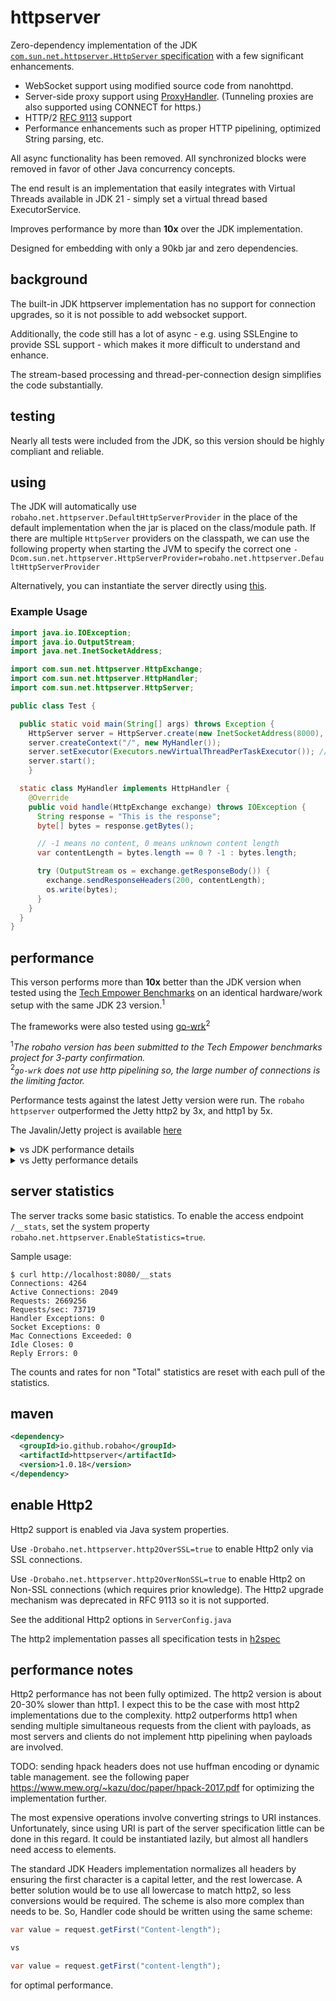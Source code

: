 # httpserver

Zero-dependency implementation of the JDK [`com.sun.net.httpserver.HttpServer` specification](https://docs.oracle.com/en/java/javase/21/docs/api/jdk.httpserver/com/sun/net/httpserver/package-summary.html) with a few significant enhancements.

- WebSocket support using modified source code from nanohttpd.
- Server-side proxy support using [ProxyHandler](https://github.com/robaho/httpserver/blob/main/src/main/java/robaho/net/httpserver/extras/ProxyHandler.java). (Tunneling proxies are also supported using CONNECT for https.)
- HTTP/2 [RFC 9113](https://www.rfc-editor.org/rfc/rfc9113.html) support
- Performance enhancements such as proper HTTP pipelining, optimized String parsing, etc.

All async functionality has been removed. All synchronized blocks were removed in favor of other Java concurrency concepts.

The end result is an implementation that easily integrates with Virtual Threads available in JDK 21 - simply set a virtual thread based ExecutorService.

Improves performance by more than **10x** over the JDK implementation.

Designed for embedding with only a 90kb jar and zero dependencies.

## background

The built-in JDK httpserver implementation has no support for connection upgrades, so it is not possible to add websocket support.

Additionally, the code still has a lot of async - e.g. using SSLEngine to provide SSL support - which makes it more difficult to understand and enhance.

The stream-based processing and thread-per-connection design simplifies the code substantially.

## testing

Nearly all tests were included from the JDK, so this version should be highly compliant and reliable.

## using

The JDK will automatically use `robaho.net.httpserver.DefaultHttpServerProvider` in the place of the default implementation when the jar is placed on the class/module path. If there are multiple `HttpServer` providers on the classpath, we can use the following property when starting the JVM to specify the correct one <code>-Dcom.sun.net.httpserver.HttpServerProvider=robaho.net.httpserver.DefaultHttpServerProvider</code>

Alternatively, you can instantiate the server directly using [this](https://github.com/robaho/httpserver/blob/main/src/main/java/robaho/net/httpserver/DefaultHttpServerProvider.java#L33).

### Example Usage
```java
import java.io.IOException;
import java.io.OutputStream;
import java.net.InetSocketAddress;

import com.sun.net.httpserver.HttpExchange;
import com.sun.net.httpserver.HttpHandler;
import com.sun.net.httpserver.HttpServer;

public class Test {

  public static void main(String[] args) throws Exception {
    HttpServer server = HttpServer.create(new InetSocketAddress(8000), 0);
    server.createContext("/", new MyHandler());
    server.setExecutor(Executors.newVirtualThreadPerTaskExecutor()); // sets virtual thread executor
    server.start();
    }

  static class MyHandler implements HttpHandler {
    @Override
    public void handle(HttpExchange exchange) throws IOException {
      String response = "This is the response";
      byte[] bytes = response.getBytes();

      // -1 means no content, 0 means unknown content length
      var contentLength = bytes.length == 0 ? -1 : bytes.length;

      try (OutputStream os = exchange.getResponseBody()) {
        exchange.sendResponseHeaders(200, contentLength);
        os.write(bytes);
      }
    }
  }
}
```

## performance

This verson performs more than **10x** better than the JDK version when tested using the [Tech Empower Benchmarks](https://github.com/TechEmpower/FrameworkBenchmarks/tree/master/frameworks/Java/httpserver) on an identical hardware/work setup with the same JDK 23 version.<sup>1</sup>

The frameworks were also tested using [go-wrk](https://github.com/tsliwowicz/go-wrk)<sup>2</sup>

<sup>1</sup>_The robaho version has been submitted to the Tech Empower benchmarks project for 3-party confirmation._<br>
<sup>2</sup>_`go-wrk` does not use http pipelining so, the large number of connections is the limiting factor._

Performance tests against the latest Jetty version were run. The `robaho httpserver` outperformed the Jetty http2 by 3x, and http1 by 5x.

The Javalin/Jetty project is available [here](https://github.com/robaho/javalin-http2-example)

<details>
    <summary>vs JDK performance details</summary>

**robaho tech empower**
```
robertengels@macmini go-wrk % wrk -H 'Host: imac' -H 'Accept: text/plain,text/html;q=0.9,application/xhtml+xml;q=0.9,application/xml;q=0.8,*/*;q=0.7' -H 'Connection: keep-alive' --latency -d 60 -c 64 --timeout 8 -t 2 http://imac:8080/plaintext -s ~/pipeline.lua -- 16
Running 1m test @ http://imac:8080/plaintext
  2 threads and 64 connections
  Thread Stats   Avg      Stdev     Max   +/- Stdev
    Latency     1.20ms    9.22ms 404.09ms   85.37%
    Req/Sec   348.78k    33.28k  415.03k    71.46%
  Latency Distribution
     50%    0.98ms
     75%    1.43ms
     90%    0.00us
     99%    0.00us
  41709198 requests in 1.00m, 5.52GB read
Requests/sec: 693983.49
Transfer/sec:     93.98MB
```

**jdk 23 tech empower**
```
robertengels@macmini go-wrk % wrk -H 'Host: imac' -H 'Accept: text/plain,text/html;q=0.9,application/xhtml+xml;q=0.9,application/xml;q=0.8,*/*;q=0.7' -H 'Connection: keep-alive' --latency -d 60 -c 64 --timeout 8 -t 2 http://imac:8080/plaintext -s ~/pipeline.lua -- 16
Running 1m test @ http://imac:8080/plaintext
  2 threads and 64 connections
  Thread Stats   Avg      Stdev     Max   +/- Stdev
    Latency     2.91ms   12.01ms 405.70ms   63.71%
    Req/Sec   114.30k    18.07k  146.91k    87.10%
  Latency Distribution
     50%    4.06ms
     75%    0.00us
     90%    0.00us
     99%    0.00us
  13669748 requests in 1.00m, 1.72GB read
Requests/sec: 227446.87
Transfer/sec:     29.28MB

```

**robaho go-wrk**
```
robertengels@macmini go-wrk % ./go-wrk -c=1024 -d=30 -T=100000 http://imac:8080/plaintext
Running 30s test @ http://imac:8080/plaintext
  1024 goroutine(s) running concurrently
3252278 requests in 30.118280233s, 387.70MB read
Requests/sec:		107983.52
Transfer/sec:		12.87MB
Overall Requests/sec:	105891.53
Overall Transfer/sec:	12.62MB
Fastest Request:	83µs
Avg Req Time:		9.482ms
Slowest Request:	1.415359s
Number of Errors:	0
10%:			286µs
50%:			1.018ms
75%:			1.272ms
99%:			1.436ms
99.9%:			1.441ms
99.9999%:		1.442ms
99.99999%:		1.442ms
stddev:			35.998ms
```

**jdk 23 go-wrk**
```
robertengels@macmini go-wrk % ./go-wrk -c=1024 -d=30 -T=100000 http://imac:8080/plaintext
Running 30s test @ http://imac:8080/plaintext
  1024 goroutine(s) running concurrently
264198 requests in 30.047154195s, 29.73MB read
Requests/sec:		8792.78
Transfer/sec:		1013.23KB
Overall Requests/sec:	8595.99
Overall Transfer/sec:	990.55KB
Fastest Request:	408µs
Avg Req Time:		116.459ms
Slowest Request:	1.930495s
Number of Errors:	0
10%:			1.166ms
50%:			1.595ms
75%:			1.725ms
99%:			1.827ms
99.9%:			1.83ms
99.9999%:		1.83ms
99.99999%:		1.83ms
stddev:			174.373ms

```
</details>
<details>
    <summary>vs Jetty performance details</summary>

The server is an iMac 4ghz quad-core i7 running OSX 13.7.2. JVM used is JDK 23.0.1. The `h2load` client was connected via a 20Gbs lightening network from an M1 Mac Mini.

Using `h2load -n 1000000 -m 1000 -c 16 [--h1] http://imac:<port>` 

Jetty jetty-11.0.24
Javalin version 6.4.0

Jetty 11 http2
```
starting benchmark...
spawning thread #0: 16 total client(s). 1000000 total requests
Application protocol: h2c
finished in 3.47s, 288284.80 req/s, 10.17MB/s
requests: 1000000 total, 1000000 started, 1000000 done, 1000000 succeeded, 0 failed, 0 errored, 0 timeout
status codes: 1000000 2xx, 0 3xx, 0 4xx, 0 5xx
traffic: 35.29MB (37002689) total, 7.63MB (8001809) headers (space savings 90.12%), 10.49MB (11000000) data
                     min         max         mean         sd        +/- sd
time for request:       94us    381.85ms      6.42ms     21.51ms    96.90%
time for connect:      389us      5.88ms      3.15ms      1.75ms    62.50%
time to 1st byte:     6.61ms     11.74ms      7.85ms      1.24ms    87.50%
req/s           :   18020.94    23235.01    19829.09     1588.94    75.00%

```

Jetty 11 http1
```
starting benchmark...
spawning thread #0: 16 total client(s). 1000000 total requests
Application protocol: http/1.1
finished in 3.63s, 275680.69 req/s, 36.02MB/s
requests: 1000000 total, 1000000 started, 1000000 done, 1000000 succeeded, 0 failed, 0 errored, 0 timeout
status codes: 1000021 2xx, 0 3xx, 0 4xx, 0 5xx
traffic: 130.65MB (137000000) total, 86.78MB (91000000) headers (space savings 0.00%), 10.49MB (11000000) data
                     min         max         mean         sd        +/- sd
time for request:     1.59ms    336.00ms     53.17ms     51.56ms    85.36%
time for connect:      422us      2.57ms      1.54ms       632us    62.50%
time to 1st byte:     2.98ms    314.97ms     26.14ms     77.12ms    93.75%
req/s           :   17232.15    21230.14    18780.35     1130.32    68.75

```

robaho http2
```
starting benchmark...
spawning thread #0: 16 total client(s). 1000000 total requests
Application protocol: h2c
finished in 1.03s, 966710.36 req/s, 40.57MB/s
requests: 1000000 total, 1000000 started, 1000000 done, 1000000 succeeded, 0 failed, 0 errored, 0 timeout
status codes: 1000000 2xx, 0 3xx, 0 4xx, 0 5xx
traffic: 41.96MB (44000480) total, 5.72MB (6000000) headers (space savings 76.92%), 10.49MB (11000000) data
                     min         max         mean         sd        +/- sd
time for request:      457us     71.41ms     14.71ms      8.63ms    73.09%
time for connect:      336us      5.77ms      3.13ms      1.73ms    62.50%
time to 1st byte:     6.59ms     15.30ms     10.40ms      3.32ms    50.00%
req/s           :   60461.71    66800.04    62509.79     1544.65    75.00%
```

robaho http1
```
starting benchmark...
spawning thread #0: 16 total client(s). 1000000 total requests
Application protocol: http/1.1
finished in 776.64ms, 1287592.88 req/s, 106.83MB/s
requests: 1000000 total, 1000000 started, 1000000 done, 1000000 succeeded, 0 failed, 0 errored, 0 timeout
status codes: 1000123 2xx, 0 3xx, 0 4xx, 0 5xx
traffic: 82.97MB (87000000) total, 46.73MB (49000000) headers (space savings 0.00%), 10.49MB (11000000) data
                     min         max         mean         sd        +/- sd
time for request:      376us    380.30ms      9.12ms     32.43ms    99.20%
time for connect:      240us      2.51ms      1.50ms       720us    62.50%
time to 1st byte:     3.04ms     18.85ms      8.93ms      5.77ms    68.75%
req/s           :   80530.13   167605.46   122588.82    42385.59    87.50%
```

</details>


## server statistics

The server tracks some basic statistics. To enable the access endpoint `/__stats`, set the system property `robaho.net.httpserver.EnableStatistics=true`.

Sample usage:

```shell
$ curl http://localhost:8080/__stats
Connections: 4264
Active Connections: 2049
Requests: 2669256
Requests/sec: 73719
Handler Exceptions: 0
Socket Exceptions: 0
Mac Connections Exceeded: 0
Idle Closes: 0
Reply Errors: 0
```

The counts and rates for non "Total" statistics are reset with each pull of the statistics.

## maven

```xml
<dependency>
  <groupId>io.github.robaho</groupId>
  <artifactId>httpserver</artifactId>
  <version>1.0.18</version>
</dependency>
```
## enable Http2

Http2 support is enabled via Java system properties.

Use `-Drobaho.net.httpserver.http2OverSSL=true` to enable Http2 only via SSL connections.

Use `-Drobaho.net.httpserver.http2OverNonSSL=true` to enable Http2 on Non-SSL connections (which requires prior knowledge). The Http2 upgrade mechanism was deprecated in RFC 9113 so it is not supported.

See the additional Http2 options in `ServerConfig.java`

The http2 implementation passes all specification tests in [h2spec](https://github.com/summerwind/h2spec)

## performance notes

Http2 performance has not been fully optimized. The http2 version is about 20-30% slower than http1. I expect this to be the case with most http2 implementations due to the complexity.
http2 outperforms http1 when sending multiple simultaneous requests from the client with payloads, as most servers and clients do not implement http pipelining when payloads are involved.

TODO: sending hpack headers does not use huffman encoding or dynamic table management. see the following paper https://www.mew.org/~kazu/doc/paper/hpack-2017.pdf for optimizing the implementation further.

The most expensive operations involve converting strings to URI instances. Unfortunately, since using URI is part of the server specification little can be done in this regard. 
It could be instantiated lazily, but almost all handlers need access to elements.

The standard JDK Headers implementation normalizes all headers by ensuring the first character is a capital letter, and the rest lowercase. A better solution would be to use all lowercase to match http2, so less conversions would be required. The scheme is also more complex than needs to be. So, Handler code should be written using the same scheme:

```java
var value = request.getFirst("Content-length");

vs

var value = request.getFirst("content-length");
```

for optimal performance.


